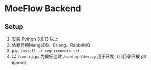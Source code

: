 # MoeFlow Backend

## Setup

1. 安装 Python 3.8.13 以上
2. 依赖环境MangoDB、Erlang、RabbitMQ
3. `pip install -r requirements.txt`
4. 以 `/config.py` 为模板创建 `/configs/dev.py` 用于开发（此目录已被 git ignore）
